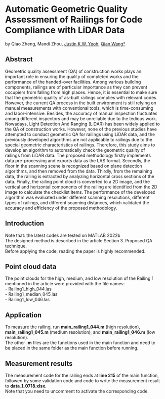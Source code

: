 # Automatic Geometric Quality Assessment of Railings for Code Compliance with LiDAR Data  
by Qiao Zheng, Mandi Zhou, [Justin K.W. Yeoh](https://scholar.google.com/citations?user=m9LF49sAAAAJ&hl=en), [Qian Wang*](https://scholar.google.co.kr/citations?user=pd2EAqgAAAAJ&hl=en)  
## Abstract  
Geometric quality assessment (QA) of construction works plays an important role in ensuring the quality of completed works and the performance of the handed-over facilities. Among various building components, railings are of particular importance as they can prevent occupiers from falling from high places. Hence, it is essential to make sure that the geometric quality of as-built railings complies with relevant codes. However, the current QA process in the built environment is still relying on manual measurements with conventional tools, which is time-consuming and labor-intensive. Besides, the accuracy of manual inspection fluctuates among different inspectors and may be unreliable due to the tedious work. Nowadays, Light Detection And Ranging (LiDAR) has been widely applied to the QA of construction works. However, none of the previous studies have attempted to conduct geometric QA for railings using LiDAR data, and the previously developed algorithms are not applicable to railings due to the special geometric characteristics of railings. Therefore, this study aims to develop an algorithm to automatically check the geometric quality of railings from LiDAR data. The proposed methodology firstly implements data pre-processing and exports data as the LAS format. Secondly, the floor in the scanning scene is recognized based on plane detection algorithms, and then removed from the data. Thirdly, from the remaining data, the railing is extracted by analyzing horizontal cross sections of the data. Finally, the railing point cloud is converted to a 2D image, and the vertical and horizontal components of the railing are identified from the 2D image to calculate the checklist items. The performance of the developed algorithm was evaluated under different scanning resolutions, different types of railings, and different scanning distances, which validated the accuracy and efficiency of the proposed methodology.  
## Introduction  
Note that: the latest codes are tested on MATLAB 2022b  
The designed method is described in the article Section 3. Proposed QA technique.  
Before applying the code, reading the paper is highly recommended.
## Point cloud data  
The point clouds for the high, medium, and low resolution of the Railing 1 mentioned in the article were provided with the file names:  
    - Railing1_high_044.las  
    - Railing1_median_045.las  
    - Railing1_low_046.las  
## Application  
To measure the railing, run **main_railing1_044.m** (high resolution), **main_railing1_045.m** (medium resolution), and **main_railing1_046.m** (low resolution).  
The other **.m** files are the functions used in the main function and need to be placed in the same folder as the main function before running.  
## Measurement results  
The measurement code for the railing ends at **line 215** of the main function, followed by some validation code and code to write the measurement result to **data_1_0718.xlsx**.  
Note that you need to uncomment to activate the corresponding code.
